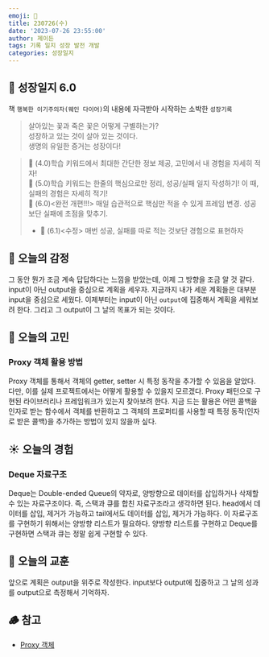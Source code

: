 ```yaml
---
emoji: 🌱
title: 230726(수)
date: '2023-07-26 23:55:00'
author: 제이든
tags: 기록 일지 성장 발전 개발
categories: 성장일지
---
```


## 🚤 성장일지 6.0

책 `행복한 이기주의자(웨인 다이어)`의 내용에 자극받아 시작하는 소박한 `성장기록`

> 살아있는 꽃과 죽은 꽃은 어떻게 구별하는가?<br/>
> 성장하고 있는 것이 살아 있는 것이다.<br/>
> 생명의 유일한 증거는 성장이다!

> 🌾 (4.0)학습 키워드에서 최대한 간단한 정보 제공, 고민에서 내 경험을 자세히 적자!<br/>
> 🥊 (5.0)학습 키워드는 한줄의 핵심으로만 정리, 성공/실패 일지 작성하기! 이 때, 실패의 경험은 자세히 적기!<br/>
> 🍉 (6.0)<완전 개편!!!> 매일 습관적으로 핵심만 적을 수 있게 프레임 변경. 성공보단 실패에 초점을 맞추기.<br/>
>
> - 🍉 (6.1)<수정> 매번 성공, 실패를 따로 적는 것보단 경험으로 표현하자

## 🌈 오늘의 감정

그 동안 뭔가 조금 계속 답답하다는 느낌을 받았는데, 이제 그 방향을 조금 알 것 같다. input이 아닌 output을 중심으로 계획을 세우자. 지금까지 내가 세운 계획들은 대부분 input을 중심으로
세웠다. 이제부터는 input이 아닌 `output`에 집중해서 계획을 세워보려 한다. 그리고 그 output이 그 날의 목표가 되는 것이다.

## 🫧 오늘의 고민

### Proxy 객체 활용 방법

Proxy 객체를 통해서 객체의 getter, setter 시 특정 동작을 추가할 수 있음을 알았다. 다만, 이를 실제 프로젝트에서는 어떻게 활용할 수 있을지 모르겠다. Proxy 패턴으로 구현된 라이브러리나
프레임워크가 있는지 찾아보려 한다. 지금 드는 활용은 어떤 콜백을 인자로 받는 함수에서 객체를 반환하고 그 객체의 프로퍼티를 사용할 때 특정 동작(인자로 받은 콜백)을 추가하는 방법이 있지 않을까 싶다.

## ☀️ 오늘의 경험

### Deque 자료구조

Deque는 Double-ended Queue의 약자로, 양방향으로 데이터를 삽입하거나 삭제할 수 있는 자료구조이다. 즉, 스택과 큐를 합친 자료구조라고 생각하면 된다. head에서 데이터를 삽입, 제거가 가능하고
tail에서도 데이터를 삽입, 제거가 가능하다. 이 자료구조를 구현하기 위해서는 양방향 리스트가 필요하다. 양방향 리스트를 구현하고 Deque를 구현하면 스택과 큐는 정말 쉽게 구현할 수 있다.

## 🐾 오늘의 교훈

앞으로 계획은 output을 위주로 작성한다. input보다 output에 집중하고 그 날의 성과를 output으로 측정해서 기억하자.

## 🪵 참고

- [Proxy 객체](https://developer.mozilla.org/ko/docs/Web/JavaScript/Reference/Global_Objects/Proxy)

```toc

```
